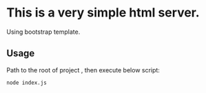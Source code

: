 # This is a very simple html server.

Using bootstrap template.

## Usage

Path to the root of project , then execute below script:  

```
node index.js
```